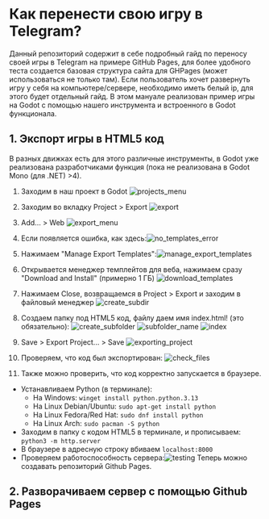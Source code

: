 # Как перенести свою игру в Telegram?
Данный репозиторий содержит в себе подробный гайд по переносу своей игры в Telegram на примере GitHub Pages, для более удобного теста создается базовая структура сайта для GHPages (может использоваться не только там). Если пользователь хочет развернуть игру у себя на компьютере/сервере, необходимо иметь белый ip, для этого будет отдельный гайд.
В этом мануале реализован пример игры на Godot с помощью нашего инструмента и встроенного в Godot функционала.
## 1. Экспорт игры в HTML5 код
В разных движках есть для этого различные инструменты, в Godot уже реализована разработчиками функция (пока не реализована в Godot Mono (для .NET) >4).
1. Заходим в наш проект в Godot ![projects_menu](images/projects_menu.png "projects_menu")
2. Заходим во вкладку Project > Export ![export](images/export.png "export")
3. Add... > Web ![export_menu](images/export_menu.png "export_menu")
4. Если появляется ошибка, как здесь:![no_templates_error](images/no_templates_error.png "no_templates_error")
5. Нажимаем "Manage Export Templates":![manage_export_templates](images/manage_export_templates.png "manage_export_templates")
6. Открывается менеджер темплейтов для веба, нажимаем сразу "Download and Install" (примерно 1 ГБ) ![download_templates](images/download_templates.png "download_templates")
7. Нажимаем Close, возвращаемся в Project > Export и заходим в файловый менеджер  ![create_subdir](images/create_subdir.png "create_subdir")
8. Создаем папку под HTML5 код, файлу даем имя index.html! (это обязательно): ![create_subfolder](images/create_subfolder.png "Create subfolder") ![subfolder_name](images/subfolder_name.png "Subfolder") ![index](images/index.png "Index.html")

9. Save > Export Project... > Save ![exporting_project](images/exporting_project.png "Экспорт проекта")
10. Проверяем, что код был экспортирован: ![check_files](images/check_files.png "Проверка файлов")
11.  Также можно проверить, что код корректно запускается в браузере.
-  Устанавливаем Python (в терминале): 
	- На Windows: 
		```winget install python.python.3.13```
	- На Linux Debian/Ubuntu: 
		```sudo apt-get install python```
	- На Linux Fedora/Red Hat: 
		```sudo dnf install python```
	- На Linux Arch: 
		```sudo pacman -S python```
-  Заходим в папку с кодом HTML5 в терминале, и прописываем:
  	```python3 -m http.server```
-  В браузере в адресную строку вбиваем ```localhost:8000```
-  Проверяем работоспособность сервера:![testing](images/testing.png "Тестируем")
Теперь можно создавать репозиторий Github Pages.
## 2. Разворачиваем сервер с помощью Github Pages
